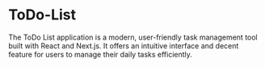 # ToDo-List
The ToDo List application is a modern, user-friendly task management tool built with React and Next.js. It offers an intuitive interface and decent feature for users to manage their daily tasks efficiently.
